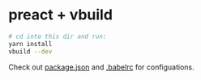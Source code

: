 # preact + vbuild

```bash
# cd into this dir and run:
yarn install
vbuild --dev
```

Check out [package.json](https://github.com/egoist/vbuild/blob/master/examples/preact/package.json#L19) and [.babelrc](https://github.com/egoist/vbuild/blob/master/examples/preact/.babelrc) for configuations.
